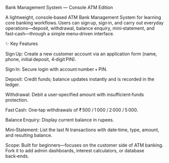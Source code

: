 

Bank Management System — Console ATM Edition

A lightweight, console‑based ATM Bank Management System for learning core banking workflows. Users can sign up, sign in, and carry out everyday operations—deposit, withdrawal, balance enquiry, mini‑statement, and fast‑cash—through a simple menu‑driven interface.

✨ Key Features

Sign Up:
  Create a new customer account via an application form (name, phone, initial deposit, 4‑digit PIN).

Sign In:
  Secure login with account number + PIN.

Deposit:
  Credit funds; balance updates instantly and is recorded in the ledger.

Withdrawal:
  Debit a user‑specified amount with insufficient‑funds protection.

Fast Cash:
  One‑tap withdrawals of ₹ 500 / 1 000 / 2 000 / 5 000.

Balance Enquiry:
  Display current balance in rupees.

Mini‑Statement:
  List the last N transactions with date‑time, type, amount, and resulting balance.

Scope: Built for beginners—focuses on the customer side of ATM banking. Fork it to add admin dashboards, interest calculators, or database back‑ends.

